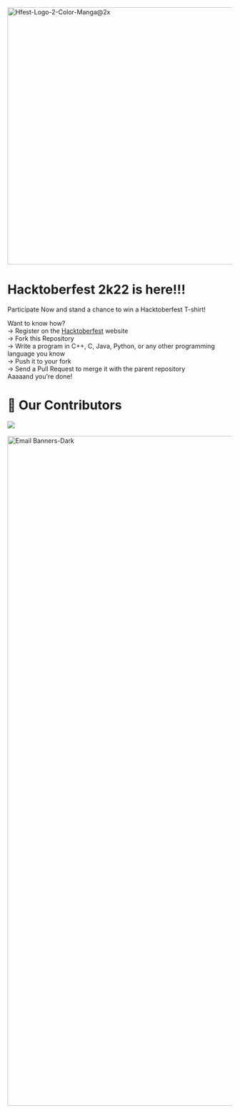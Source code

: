 <img width="576" alt="Hfest-Logo-2-Color-Manga@2x" src="https://user-images.githubusercontent.com/55887682/193440865-086a9bbe-7bda-41b1-9d90-0cab11b6a908.png">

# Hacktoberfest 2k22 is here!!!
Participate Now and stand a chance to win a Hacktoberfest T-shirt!

Want to know how?<br>
-> Register on the [Hacktoberfest](https://hacktoberfest.com/) website<br>
-> Fork this Repository<br>
-> Write a program in C++, C, Java, Python, or any other programming language you know<br>
-> Push it to your fork<br>
-> Send a Pull Request to merge it with the parent repository<br>
Aaaaand you're done!<br>

# :handshake: Our Contributors
<a href="https://github.com/PraSarOG/Hacktoberfest-21/graphs/contributors">
  <img src="https://contrib.rocks/image?repo=PraSarOG/Hacktoberfest-21" />
</a>
<br>
<br>
<img width="1500" alt="Email Banners-Dark" src="https://user-images.githubusercontent.com/55887682/193441405-6fe3248a-8970-4c78-a5d1-cd5c0768c23e.png">

